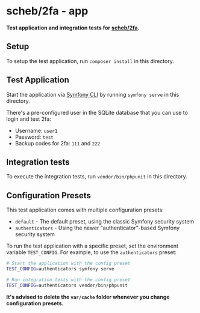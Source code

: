 scheb/2fa - app
===============

**Test application and integration tests for [scheb/2fa](https://github.com/scheb/2fa).**

Setup
-----

To setup the test application, run `composer install` in this directory.

Test Application
----------------

Start the application via [Symfony CLI](https://symfony.com/download) by running `symfony serve` in this directory.

There's a pre-configured user in the SQLite database that you can use to login and test 2fa:

- Username: `user1`
- Password: `test`
- Backup codes for 2fa: `111` and `222`

Integration tests
-----------------

To execute the integration tests, run `vendor/bin/phpunit` in this directory.

Configuration Presets
---------------------

This test application comes with multiple configuration presets:

- `default` - The default preset, using the classic Symfony security system
- `authenticators` - Using the newer "authenticator"-based Symfony security system

To run the test application with a specific preset, set the environment variable `TEST_CONFIG`. For example, to use the
`authenticators` preset:

```bash
# Start the application with the config preset
TEST_CONFIG=authenticators symfony serve

# Run integration tests with the config preset
TEST_CONFIG=authenticators vendor/bin/phpunit
```

**It's advised to delete the `var/cache` folder whenever you change configuration presets.**
